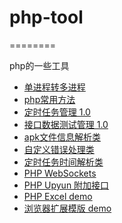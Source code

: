 <h1>php-tool</h1>
========
<p>
    php的一些工具
</p>

<ul>
    <li>
        <a href="https://github.com/wedv/php-tool/tree/master/OneToMoreProc.php">单进程转多进程</a>
    </li>
    <li>
        <a href="https://github.com/wedv/php-tool/tree/master/Common.php">php常用方法</a>
    </li>
    <li>
        <a href="https://github.com/wedv/php-tool/tree/master/scron_admin">定时任务管理 1.0</a>
    </li>
    <li>
        <a href="https://github.com/wedv/php-tool/tree/master/interface_test">接口数据测试管理 1.0</a>
    </li>
    <li>
        <a href="https://github.com/wedv/php-tool/blob/master/ApkParser.php">apk文件信息解析类</a>
    </li>
    <li>
        <a href="https://github.com/wedv/php-tool/blob/master/CErrorHandler.php">自定义错误处理类</a>
    </li>
    <li>
        <a href="https://github.com/wedv/php-tool/blob/master/CronEntry.php">定时任务时间解析类</a>
    </li>
    <li>
        <a href="https://github.com/wedv/php-tool/tree/master/PHP%20WebSockets">PHP WebSockets</a>
    </li>
    <li>
        <a href="https://github.com/wedv/php-tool/tree/master/Model_Upyun.php">PHP Upyun 附加接口</a>
    </li>
    <li>
        <a href="https://github.com/wedv/php-tool/tree/master/xls_demo">PHP Excel demo</a>
    </li>
    <li>
        <a href="https://github.com/wedv/php-tool/tree/master/chrome_ext">浏览器扩展模版 demo</a>
    </li>
</ul>


